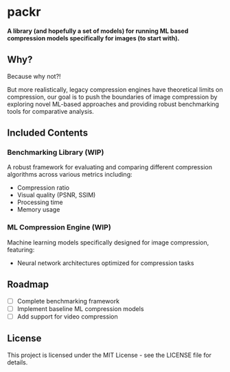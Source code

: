 # packr

**A library (and hopefully a set of models) for running ML based compression models specifically for images (to start with).**

## Why?

Because why not?!

But more realistically, legacy compression engines have theoretical limits on compression, our goal is to push the boundaries of image compression by exploring novel ML-based approaches and providing robust benchmarking tools for comparative analysis.

## Included Contents

### Benchmarking Library (WIP)
A robust framework for evaluating and comparing different compression algorithms across various metrics including:
- Compression ratio
- Visual quality (PSNR, SSIM)
- Processing time
- Memory usage

### ML Compression Engine (WIP)
Machine learning models specifically designed for image compression, featuring:
- Neural network architectures optimized for compression tasks

## Roadmap

- [ ] Complete benchmarking framework
- [ ] Implement baseline ML compression models
- [ ] Add support for video compression

## License

This project is licensed under the MIT License - see the LICENSE file for details.